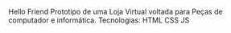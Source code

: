 Hello Friend
Prototipo de uma Loja Virtual voltada para Peças de computador e informática.
Tecnologias: HTML CSS JS